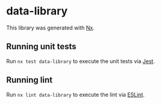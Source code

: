 # data-library

This library was generated with [Nx](https://nx.dev).

## Running unit tests

Run `nx test data-library` to execute the unit tests via [Jest](https://jestjs.io).

## Running lint

Run `nx lint data-library` to execute the lint via [ESLint](https://eslint.org/).
